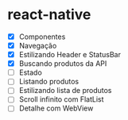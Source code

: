 # react-native

- [x] Componentes
- [x] Navegação
- [x] Estilizando Header e StatusBar
- [x] Buscando produtos da API
- [ ] Estado
- [ ] Listando produtos
- [ ] Estilizando lista de produtos
- [ ] Scroll infinito com FlatList
- [ ] Detalhe com WebView
